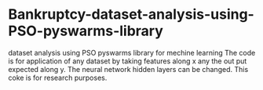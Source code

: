 # Bankruptcy-dataset-analysis-using-PSO-pyswarms-library
dataset analysis using PSO pyswarms library for mechine learning 
The code is for application of any dataset by taking features along x any the out put expected along y. The neural network hidden layers can be changed. This coke is for research purposes.
